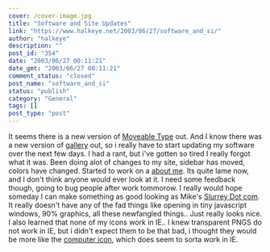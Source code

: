 ```yaml
---
cover: /cover-image.jpg
title: "Software and Site Updates"
link: "https://www.halkeye.net/2003/06/27/software_and_si/"
author: "halkeye"
description: ""
post_id: "354"
date: "2003/06/27 00:11:21"
date_gmt: "2003/06/27 00:11:21"
comment_status: "closed"
post_name: "software_and_si"
status: "publish"
category: "General"
tags: []
post_type: "post"
---
```


It seems there is a new version of [Moveable Type](http://www.movabletype.org/news/2003_05.shtml#000842) out. And I know there was a new version of [gallery](http://gallery.sourceforge.net/) out, so i really have to start updating my software over the next few days. I had a rant, but i've gotten so tired I really forgot what it was. Been doing alot of changes to my site, sidebar has moved, colors have changed. Started to work on a [about me](/aboutme/). Its quite lame now, and I don't think anyone would ever look at it. I need some feedback though, going to bug people after work tommorow. I really would hope someday I can make something as good looking as Mike's [Slurrey Dot com](http://www.slurrey.com). It really doesn't have any of the fad things like opening in tiny javascript windows, 90% graphics, all these newfangled things.. Just really looks nice. I also learned that none of my icons work in IE.. I knew transparent PNGS do not work in IE, but i didn't expect them to be that bad, i thought they would be more like the [computer icon](http://www.halkeye.net/img/blog/General.png), which does seem to sorta work in IE.